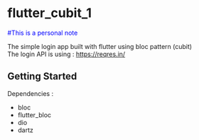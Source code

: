 # flutter_cubit_1
<font style="color: blue">#This is a personal note</font>

The simple login app built with flutter using bloc pattern (cubit)
<br>
The login API is using : https://reqres.in/

## Getting Started
Dependencies :
<ul>
    <li>bloc</li>
    <li>flutter_bloc</li>
    <li>dio</li>
    <li>dartz</li>
</ul>